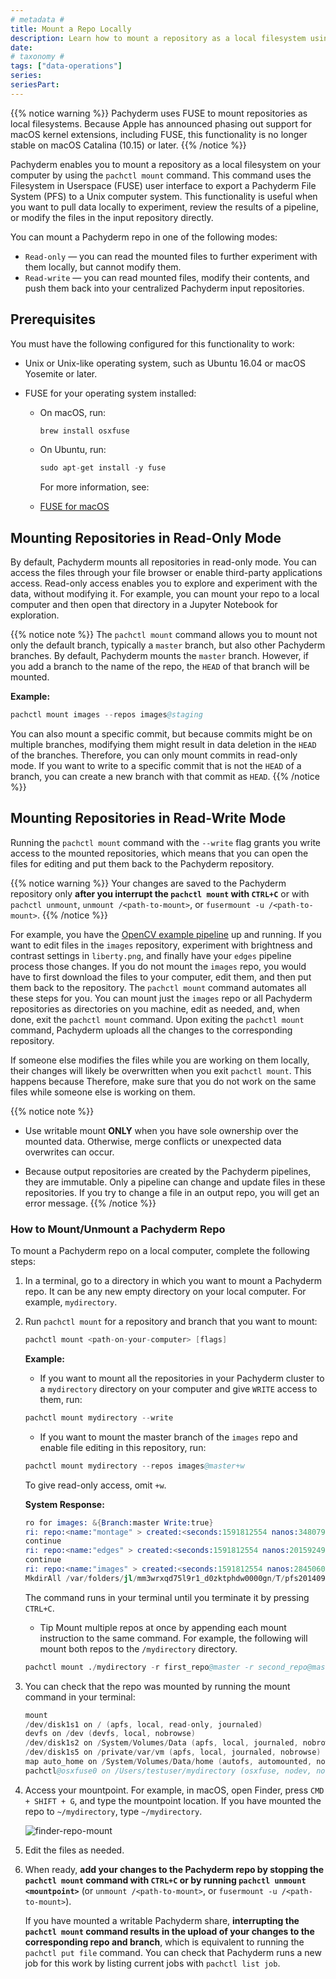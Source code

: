 ```yaml
---
# metadata # 
title: Mount a Repo Locally
description: Learn how to mount a repository as a local filesystem using the pachctl mount command. 
date: 
# taxonomy #
tags: ["data-operations"]
series:
seriesPart:
---
```



{{% notice warning %}} 
Pachyderm uses FUSE to mount repositories as local filesystems.
Because Apple has announced phasing out support for macOS
kernel extensions, including FUSE, this functionality is no
longer stable on macOS Catalina (10.15) or later.
{{% /notice %}}

Pachyderm enables you to mount a repository
as a local filesystem on your computer by using the
`pachctl mount` command. This command
uses the Filesystem in Userspace (FUSE) user interface to export a Pachyderm
File System (PFS) to a Unix computer system.
This functionality is useful when you want to pull data locally to experiment,
review the results of a pipeline, or modify the files
in the input repository directly.

You can mount a Pachyderm repo in one of the following modes:

* `Read-only` — you can read the mounted files to further experiment with them
locally, but cannot modify them.
* `Read-write` — you can read mounted files, modify their contents, and
push them back into your centralized Pachyderm input repositories.

## Prerequisites

You must have the following configured for this functionality to work:

* Unix or Unix-like operating system, such as Ubuntu 16.04 or macOS
Yosemite or later.
* FUSE for your operating system installed:

  * On macOS, run:

    ```s
    brew install osxfuse
    ```

  * On Ubuntu, run:

    ```s
    sudo apt-get install -y fuse
    ```

    For more information, see:

  * [FUSE for macOS](https://osxfuse.github.io/)

## Mounting Repositories in Read-Only Mode

By default, Pachyderm mounts
all repositories in read-only mode. You can access the
files through your file browser or enable third-party applications
access. Read-only access enables you to explore and experiment with
the data, without modifying it. For example, you can mount your
repo to a local computer and then open that directory in a Jupyter
Notebook for exploration. 

{{% notice note %}} 
The `pachctl mount` command allows you to mount not only the default
branch, typically a `master` branch, but also other Pachyderm
branches. By default, Pachyderm mounts the `master` branch. However,
if you add a branch to the name of the repo, the `HEAD` of that branch
will be mounted.

**Example:**

```s
pachctl mount images --repos images@staging
```

You can also mount a specific commit, but because commits
might be on multiple branches, modifying them might result in data deletion
in the `HEAD` of the branches. Therefore, you can only mount commits in
read-only mode. If you want to write to a specific commit that is not
the `HEAD` of a branch, you can create a new branch with that commit as `HEAD`.
{{% /notice %}}

## Mounting Repositories in Read-Write Mode

Running the `pachctl mount` command with the `--write` flag grants you
write access to the mounted repositories, which means that you can
open the files for editing and put them back to the Pachyderm
repository. 

{{% notice warning %}} 
Your changes are saved to the Pachyderm repository only **after you interrupt the `pachctl mount` with  `CTRL+C`** or with `pachctl unmount`, `unmount /<path-to-mount>`, or `fusermount -u /<path-to-mount>`.
{{% /notice %}}

For example, you have the [OpenCV example pipeline](../../../../getting-started/beginner-tutorial/#image-processing-with-opencv)
up and running. If you want to edit files in the `images`
repository, experiment with brightness and contrast
settings in `liberty.png`, and finally have your `edges`
pipeline process those changes.
If you do not mount the `images` repo, you would have to
first download the files to your computer, edit them,
and then put them back to the repository. The `pachctl mount`
command automates all these steps for you. You can mount just the
`images` repo or all Pachyderm repositories as directories
on you machine, edit as needed, and, when done,
exit the `pachctl mount` command. Upon exiting the `pachctl mount`
command, Pachyderm uploads all the changes to the corresponding
repository.

If someone else modifies the files while you are working on them
locally, their changes will likely be overwritten when you exit
`pachctl mount`. This happens because  Therefore, make sure that you do not work on the
same files while someone else is working on them.

{{% notice note %}} 
- Use writable mount **ONLY** when you have sole ownership over the mounted data. Otherwise, merge conflicts or unexpected data overwrites can occur.

- Because output repositories are created by the Pachyderm pipelines, they are immutable. Only a pipeline can change and update files in these repositories. If you try to change a file in an output repo, you will get an error message.
{{% /notice %}}

### How to Mount/Unmount a Pachyderm Repo

To mount a Pachyderm repo on a local computer, complete the following
steps:

1. In a terminal, go to a directory in which you want to mount a
Pachyderm repo. It can be any new empty directory on your local computer.
For example, `mydirectory`.

1. Run `pachctl mount` for a repository and branch that you want to mount:

   ```s
   pachctl mount <path-on-your-computer> [flags]
   ```

   **Example:**

   * If you want to mount all the repositories in your Pachyderm cluster 
   to a `mydirectory` directory on your computer and give `WRITE` access to them, run:

   ```s
   pachctl mount mydirectory --write
   ```

   * If you want to mount the master branch of the `images` repo
   and enable file editing in this repository, run:

   ```s
   pachctl mount mydirectory --repos images@master+w
   ```

   To give read-only access, omit `+w`.

   **System Response:**

   ```s
   ro for images: &{Branch:master Write:true}
   ri: repo:<name:"montage" > created:<seconds:1591812554 nanos:348079652 > size_bytes:1345398 description:"Output repo for pipeline montage." branches:<repo:<name:"montage" > name:"master" >
   continue
   ri: repo:<name:"edges" > created:<seconds:1591812554 nanos:201592492 > size_bytes:136795 description:"Output repo for pipeline edges." branches:<repo:<name:"edges" > name:"master" >
   continue
   ri: repo:<name:"images" > created:<seconds:1591812554 nanos:28450609 > size_bytes:244068 branches:<repo:<name:"images" > name:"master" >
   MkdirAll /var/folders/jl/mm3wrxqd75l9r1_d0zktphdw0000gn/T/pfs201409498/images
   ```

   The command runs in your terminal until you terminate it
   by pressing `CTRL+C`.

   * Tip
   Mount multiple repos at once by appending each mount instruction to the same command.
   For example, the following will mount both repos to the `/mydirectory` directory.
   ```s
   pachctl mount ./mydirectory -r first_repo@master -r second_repo@master
   ```  
1. You can check that the repo was mounted by running the mount command
in your terminal:

   ```s hl_lines="7"
   mount
   /dev/disk1s1 on / (apfs, local, read-only, journaled)
   devfs on /dev (devfs, local, nobrowse)
   /dev/disk1s2 on /System/Volumes/Data (apfs, local, journaled, nobrowse)
   /dev/disk1s5 on /private/var/vm (apfs, local, journaled, nobrowse)
   map auto_home on /System/Volumes/Data/home (autofs, automounted, nobrowse)
   pachctl@osxfuse0 on /Users/testuser/mydirectory (osxfuse, nodev, nosuid, synchronous, mounted by testuser)
   ```

1. Access your mountpoint.
   For example, in macOS, open Finder, press
   `CMD + SHIFT + G`, and type the mountpoint location. If you have mounted
   the repo to `~/mydirectory`, type `~/mydirectory`.

   ![finder-repo-mount](../../../../assets/images/s_finder_repo_mount.png)

1. Edit the files as needed.
1. When ready, **add your changes to the Pachyderm repo by stopping
the `pachctl mount` command with `CTRL+C` or by running `pachctl unmount
<mountpoint>`** (or `unmount /<path-to-mount>`, or `fusermount -u /<path-to-mount>`).

   If you have mounted a writable Pachyderm share, **interrupting the
   `pachctl mount` command results in the upload of
   your changes to the corresponding repo and branch**, which is equivalent
   to running the `pachctl put file` command. You can check that
   Pachyderm runs a new job for this work by listing current jobs with
   `pachctl list job`.
